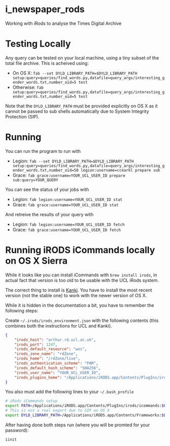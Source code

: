 # i_newspaper_rods
Working with iRods to analyse the Times Digital Archive

# Testing Locally

Any query can be tested on your local machine, using a tiny subset of the total 
file archive. This is acheived using: 

 * On OS X: `fab --set DYLD_LIBRARY_PATH=$DYLD_LIBRARY_PATH setup:query=queries/find_words.py,datafile=query_args/interesting_gender_words.txt,number_oid=5 test`
 * Otherwise: `fab setup:query=queries/find_words.py,datafile=query_args/interesting_gender_words.txt,number_oid=5 test`

Note that the `DYLD_LIBRARY_PATH` must be provided explicitly on OS X as 
it cannot be passed to sub shells automatically due to System Integrity Protection (SIP).

# Running

You can run the program to run with
 * Legion: `fab --set DYLD_LIBRARY_PATH=$DYLD_LIBRARY_PATH setup:query=queries/find_words.py,datafile=query_args/interesting_gender_words.txt,number_oid=50 legion:username=ccearkl prepare sub`
 * Grace: `fab grace:username=YOUR_UCL_USER_ID prepare sub:query=YOUR_QUERY`

You can see the status of your jobs with

* Legion: `fab legion:username=YOUR_UCL_USER_ID stat`
* Grace: `fab grace:username=YOUR_UCL_USER_ID stat`

And retreive the results of your query with

* Legion: `fab legion:username=YOUR_UCL_USER_ID fetch`
* Grace: `fab grace:username=YOUR_UCL_USER_ID fetch`


# Running iRODS iCommands locally on OS X Sierra

While it looks like you can install iCommands with
`brew install irods`, in actual fact that version is too old to be
usable with the UCL iRods system.

The correct thing to install is [Kanki](https://github.com/ilarik/kanki-irodsclient).
You have to install the most recent version (not the stable one) to work with the newer
version of OS X.

While it is hidden in the documentation a bit, you have to remember the following steps:

Create `~/.irods/irods_environment.json` with the following contents (this combines both
the instructions for UCL and Kanki).

```json
{
    "irods_host": "arthur.rd.ucl.ac.uk",
    "irods_port": 1247,
    "irods_default_resource": "wos",
    "irods_zone_name": "rdZone",
    "irods_home": "/rdZone/live",
    "irods_authentication_scheme": "PAM",
    "irods_default_hash_scheme": "SHA256",
    "irods_user_name": "YOUR_UCL_USER_ID",
    "irods_plugins_home": "/Applications/iRODS.app/Contents/PlugIns/irods/"
}
```

You also must add the following lines to your `~/.bash_profile`

```bash
# iRods iCommands setup
export PATH=/Applications/iRODS.app/Contents/PlugIns/irods/icommands:$PATH
# This is not a real export due to SIP on OS X 
export DYLD_LIBRARY_PATH=/Applications/iRODS.app/Contents/Frameworks:$DYLD_LIBRARY_PATH
```

After having done both steps run (where you will be promted for your password):

```bash
iinit
```

